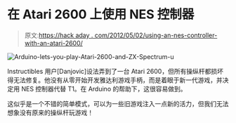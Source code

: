 # 在 Atari 2600 上使用 NES 控制器

> 原文:[https://hack aday . com/2012/05/02/using-an-nes-controller-with-an-atari-2600/](https://hackaday.com/2012/05/02/using-an-nes-controller-with-an-atari-2600/)

![](../Images/e67159511badd0142a8dff93d57531f2.png "Arduino-lets-you-play-Atari-2600-and-ZX-Spectrum-u")

Instructibles 用户[Danjovic]设法弄到了一台 Atari 2600，但所有操纵杆都损坏得无法修复。他没有从零开始开发雅达利游戏手柄，而是着眼于新一代游戏，并决定用 NES 控制器代替 T1。在 Arduino 的帮助下，这很容易做到。

这似乎是一个不错的简单模式，可以为一些旧游戏注入一点新的活力，但我们无法想象没有原来的操纵杆玩游戏！